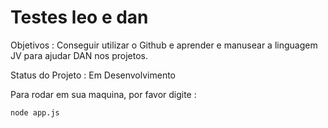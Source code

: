 # Testes leo e dan

Objetivos : Conseguir utilizar o Github e aprender e manusear a linguagem JV para ajudar DAN nos projetos.


Status do Projeto : Em Desenvolvimento 

Para rodar em sua maquina, por favor digite : 

```
node app.js 
``` 
